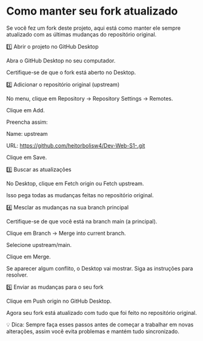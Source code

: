# Como manter seu fork atualizado

Se você fez um fork deste projeto, aqui está como manter ele sempre atualizado com as últimas mudanças do repositório original.

1️⃣ Abrir o projeto no GitHub Desktop

Abra o GitHub Desktop no seu computador.

Certifique-se de que o fork está aberto no Desktop.

2️⃣ Adicionar o repositório original (upstream)

No menu, clique em Repository → Repository Settings → Remotes.

Clique em Add.

Preencha assim:

Name: upstream

URL: https://github.com/heitorbolisw4/Dev-Web-S1-.git

Clique em Save.

3️⃣ Buscar as atualizações

No Desktop, clique em Fetch origin ou Fetch upstream.

Isso pega todas as mudanças feitas no repositório original.

4️⃣ Mesclar as mudanças na sua branch principal

Certifique-se de que você está na branch main (a principal).

Clique em Branch → Merge into current branch.

Selecione upstream/main.

Clique em Merge.

Se aparecer algum conflito, o Desktop vai mostrar. Siga as instruções para resolver.

5️⃣ Enviar as mudanças para o seu fork

Clique em Push origin no GitHub Desktop.

Agora seu fork está atualizado com tudo que foi feito no repositório original.

💡 Dica: Sempre faça esses passos antes de começar a trabalhar em novas alterações, assim você evita problemas e mantém tudo sincronizado.